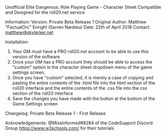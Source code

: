 Unofficial Elite Dangerous: Role Playing Game - Character Sheet
Compatible and Designed for the roll20.net service


Information:
Version:          Private Beta Release 1
Original Author:  Matthew "FactualOrc" Enright (Sarren Nardieu)
Date:             22th of April 2018
Contact:          matthew@skylarker.net



Installation:
1. Your GM must have a PRO roll20.net account to be able to use this version of the software
2. Once your GM has a PRO account they should be able to access the "custom" option in the character sheet dropdown menu of the game settings screen.
3. Once you have "custom" selected, it is merely a case of copying and pasting the entire contents of the .html file into the html section of the roll20 interface and the entire contents of the .css file into the css section of the roll20 interface
4. Save the changes you have made with the button at the bottom of the Game Settings screen



Changelog:
Private Beta Release 1 - First Release








Acknowledgements:
@MissInformed#8284 of the CodeSupport Discord Group
https://www.w3schools.com/ for their tutorials
